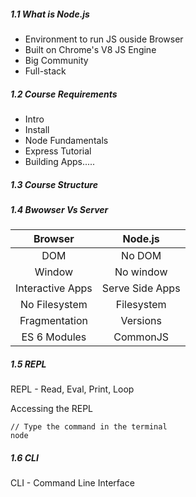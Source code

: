 <h5>1.1 What is Node.js</h5>

- Environment to run JS ouside Browser
- Built on Chrome's V8 JS Engine
- Big Community
- Full-stack

<h5>1.2 Course Requirements</h5>

- Intro
- Install
- Node Fundamentals
- Express Tutorial
- Building Apps.....

<h5>1.3 Course Structure</h5>

<h5>1.4 Bwowser Vs Server</h5>

|     Browser      |     Node.js     |
| :--------------: | :-------------: |
|       DOM        |     No DOM      |
|      Window      |    No window    |
| Interactive Apps | Serve Side Apps |
|  No Filesystem   |   Filesystem    |
|  Fragmentation   |    Versions     |
|   ES 6 Modules   |    CommonJS     |

<h5>1.5 REPL</h5

REPL - Read, Eval, Print, Loop

Accessing the REPL

```
// Type the command in the terminal
node
```

<h5>1.6 CLI</h5>

CLI - Command Line Interface
